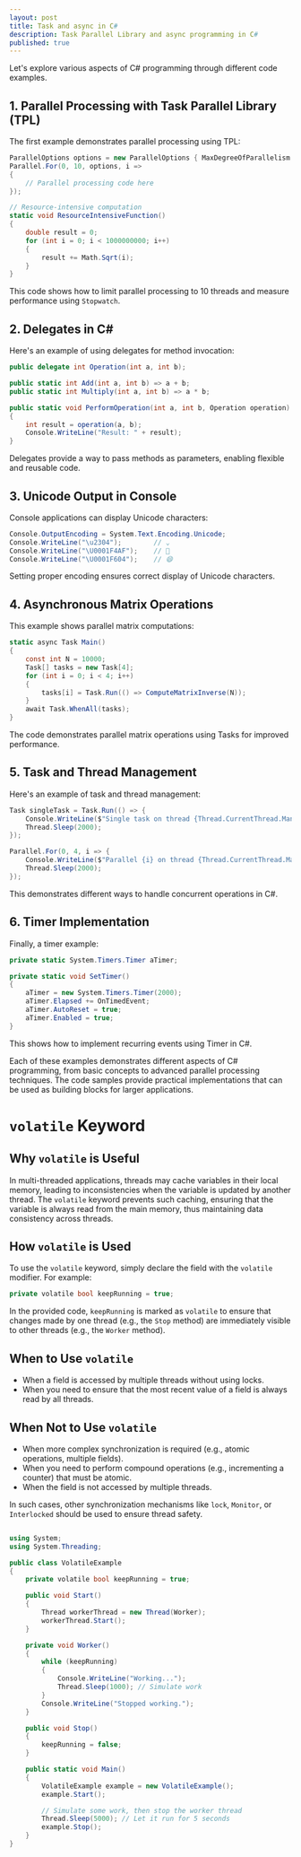 ```yaml
---
layout: post
title: Task and async in C#
description: Task Parallel Library and async programming in C#
published: true
---
```

Let's explore various aspects of C# programming through different code examples.

## 1. Parallel Processing with Task Parallel Library (TPL)

The first example demonstrates parallel processing using TPL:

```csharp
ParallelOptions options = new ParallelOptions { MaxDegreeOfParallelism = 10 };
Parallel.For(0, 10, options, i =>
{
    // Parallel processing code here
});

// Resource-intensive computation
static void ResourceIntensiveFunction()
{
    double result = 0;
    for (int i = 0; i < 1000000000; i++)
    {
        result += Math.Sqrt(i);
    }
}
```

This code shows how to limit parallel processing to 10 threads and measure performance using `Stopwatch`.

## 2. Delegates in C#

Here's an example of using delegates for method invocation:

```csharp
public delegate int Operation(int a, int b);

public static int Add(int a, int b) => a + b;
public static int Multiply(int a, int b) => a * b;

public static void PerformOperation(int a, int b, Operation operation)
{
    int result = operation(a, b);
    Console.WriteLine("Result: " + result);
}
```

Delegates provide a way to pass methods as parameters, enabling flexible and reusable code.

## 3. Unicode Output in Console

Console applications can display Unicode characters:

```csharp
Console.OutputEncoding = System.Text.Encoding.Unicode;
Console.WriteLine("\u2304");        // ⌄
Console.WriteLine("\U0001F4AF");    // 💯
Console.WriteLine("\U0001F604");    // 😄
```

Setting proper encoding ensures correct display of Unicode characters.

## 4. Asynchronous Matrix Operations

This example shows parallel matrix computations:

```csharp
static async Task Main()
{
    const int N = 10000;
    Task[] tasks = new Task[4];
    for (int i = 0; i < 4; i++)
    {
        tasks[i] = Task.Run(() => ComputeMatrixInverse(N));
    }
    await Task.WhenAll(tasks);
}
```

The code demonstrates parallel matrix operations using Tasks for improved performance.

## 5. Task and Thread Management

Here's an example of task and thread management:

```csharp
Task singleTask = Task.Run(() => {
    Console.WriteLine($"Single task on thread {Thread.CurrentThread.ManagedThreadId}");
    Thread.Sleep(2000);
});

Parallel.For(0, 4, i => {
    Console.WriteLine($"Parallel {i} on thread {Thread.CurrentThread.ManagedThreadId}");
    Thread.Sleep(2000);
});
```

This demonstrates different ways to handle concurrent operations in C#.

## 6. Timer Implementation

Finally, a timer example:

```csharp
private static System.Timers.Timer aTimer;

private static void SetTimer()
{
    aTimer = new System.Timers.Timer(2000);
    aTimer.Elapsed += OnTimedEvent;
    aTimer.AutoReset = true;
    aTimer.Enabled = true;
}
```

This shows how to implement recurring events using Timer in C#.

Each of these examples demonstrates different aspects of C# programming, from basic concepts to advanced parallel processing techniques. The code samples provide practical implementations that can be used as building blocks for larger applications.


# `volatile` Keyword 
## Why `volatile` is Useful

In multi-threaded applications, threads may cache variables in their local memory, leading to inconsistencies when the variable is updated by another thread. The `volatile` keyword prevents such caching, ensuring that the variable is always read from the main memory, thus maintaining data consistency across threads.

## How `volatile` is Used

To use the `volatile` keyword, simply declare the field with the `volatile` modifier. For example:

```csharp
private volatile bool keepRunning = true;
```

In the provided code, `keepRunning` is marked as `volatile` to ensure that changes made by one thread (e.g., the `Stop` method) are immediately visible to other threads (e.g., the `Worker` method).

## When to Use `volatile`

- When a field is accessed by multiple threads without using locks.
- When you need to ensure that the most recent value of a field is always read by all threads.

## When Not to Use `volatile`

- When more complex synchronization is required (e.g., atomic operations, multiple fields).
- When you need to perform compound operations (e.g., incrementing a counter) that must be atomic.
- When the field is not accessed by multiple threads.

In such cases, other synchronization mechanisms like `lock`, `Monitor`, or `Interlocked` should be used to ensure thread safety.

```csharp

using System;
using System.Threading;

public class VolatileExample
{
    private volatile bool keepRunning = true;

    public void Start()
    {
        Thread workerThread = new Thread(Worker);
        workerThread.Start();
    }

    private void Worker()
    {
        while (keepRunning)
        {
            Console.WriteLine("Working...");
            Thread.Sleep(1000); // Simulate work
        }
        Console.WriteLine("Stopped working.");
    }

    public void Stop()
    {
        keepRunning = false;
    }

    public static void Main()
    {
        VolatileExample example = new VolatileExample();
        example.Start();

        // Simulate some work, then stop the worker thread
        Thread.Sleep(5000); // Let it run for 5 seconds
        example.Stop();
    }
}

```
